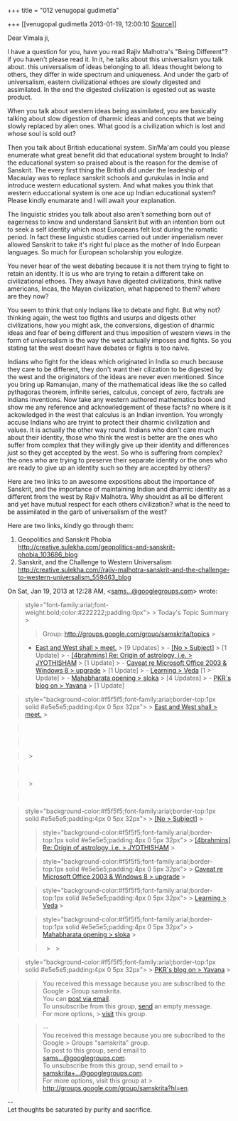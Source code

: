 +++
title = "012 venugopal gudimetla"

+++
[[venugopal gudimetla	2013-01-19, 12:00:10 [Source](https://groups.google.com/g/samskrita/c/EYlf4XNotPI)]]



Dear Vimala ji,  
  
I have a question for you, have you read Rajiv Malhotra's "Being Different"? if you haven't please read it. In it, he talks about this universalism you talk about. this universalism of ideas belonging to all. Ideas thought belong to others, they differ in wide spectrum and uniqueness. And under the garb of universalism, eastern civilizational ethoes are slowly digested and assimilated. In the end the digested civilization is egested out as waste product.  
  
When you talk about western ideas being assimilated, you are basically talking about slow digestion of dharmic ideas and concepts that we being slowly replaced by alien ones. What good is a civilization which is lost and whose soul is sold out?  
  
Then you talk about British educational system. Sir/Ma'am could you please enumerate what great benefit did that educational system brought to India? the educational system so praised about is the reason for the demise of Sanskrit. The every first thing the British did under the leadeship of Macaulay was to replace sanskrit schools and gurukulas in India and introduce western educational system. And what makes you think that western educcational system is one ace up Indian educational system? Please kindly enumarate and I will await your explanation.  
  
The linguistic strides you talk about also aren't something born out of eagerness to know and understand Sanskrit but with an intention born out to seek a self identity which most Europeans felt lost during the romatic period. In fact these linguistic studies carried out under imperialism never allowed Sanskrit to take it's right ful place as the mother of Indo Eurpean languages. So much for European scholarship you eulogize.  
  
You never hear of the west debating because it is not them trying to fight to retain an identity. It is us who are trying to retain a different take on civilizational ethoes. They always have digested civilizations, think native americans, Incas, the Mayan civilization, what happened to them? where are they now?  
  
You seem to think that only Indians like to debate and fight. But why not? thinking again, the west too figthts and usurps and digests other civilizations, how you might ask, the conversions, digestion of dharmic ideas and fear of being different and thus imposition of western views in the form of universalism is the way the west actually imposes and fights. So you stating tat the west doesnt have debates or fights is too naive.  
  
Indians who fight for the ideas which originated in India so much because they care to be different, they don't want their cilization to be digested by the west and the originators of the ideas are never even mentioned. Since you bring up Ramanujan, many of the mathematical ideas like the so called pythagoras theorem, infinite series, calculus, concept of zero, factrals are indians inventions. Now take any western authored mathematics book and show me any reference and acknowledgement of these facts? no where is it ackowledged in the west that calculus is an Indian invention. You wrongly accuse Indians who are tryint to protect their dharmic civilization and values. It is actually the other way round. Indians who don't care much about their identity, those who think the west is better are the ones who suffer from complex that they willingly give up their identity and differences just so they get accepted by the west. So who is suffering from complex? the ones who are trying to preserve their separate identity or the ones who are ready to give up an identity such so they are accepted by others?  
  
Here are two links to an awesome expositions about the importance of Sanskrit, and the importance of maintaining Indian and dharmic identity as a different from the west by Rajiv Malhotra. Why shouldnt as all be different and yet have mutual respect for each others civilization? what is the need to be assimilated in the garb of universalism of the west?  
  
Here are two links, kindly go through them:  
1. Geopolitics and Sanskrit Phobia  
<http://creative.sulekha.com/geopolitics-and-sanskrit-phobia_103686_blog>  
2. Sanskrit, and the Challenge to Western Universalism  
<http://creative.sulekha.com//rajiv-malhotra-sanskrit-and-the-challenge-to-western-universalism_559463_blog>  
  
  

On Sat, Jan 19, 2013 at 12:28 AM, \<[sams...@googlegroups.com]()\> wrote:  

>  style="font-family:arial;font-weight:bold;color:#222222;padding:0px"> >
>  Today's Topic Summary >
> 
> > Group: <http://groups.google.com/group/samskrita/topics> >
> -   [East and West shall >     meet.](#m_-8116634671058912565_13c514759a6c3e2f_group_thread_0) >     \[9 Updates\] > -   [\[No >     Subject\]](#m_-8116634671058912565_13c514759a6c3e2f_group_thread_1) >     \[1 Update\] > -   [\[4brahmins\] Re: Origin of astrology, i.e. >     JYOTHISHAM](#m_-8116634671058912565_13c514759a6c3e2f_group_thread_2) >     \[1 Update\] > -   [Caveat re Microsoft Office 2003 & Windows 8 >     upgrade](#m_-8116634671058912565_13c514759a6c3e2f_group_thread_3) >     \[1 Update\] > -   [Learning >     Veda](#m_-8116634671058912565_13c514759a6c3e2f_group_thread_4) \[1 >     Update\] > -   [Mahabharata opening >     sloka](#m_-8116634671058912565_13c514759a6c3e2f_group_thread_5) >     \[4 Updates\] > -   [PKR\`s blog on >     Yavana](#m_-8116634671058912565_13c514759a6c3e2f_group_thread_6) >     \[1 Update\]

>  style="background-color:#f5f5f5;font-family:arial;border-top:1px solid #e5e5e5;padding:4px 0 5px 32px"> >
> [East and West shall > meet.](http://groups.google.com/group/samskrita/t/11895fe17368b4f2) >
> 

> &nbsp;

> &nbsp;

> &nbsp; >
> &nbsp;

> &nbsp;

> &nbsp; >
> &nbsp;

> &nbsp;

>  style="background-color:#f5f5f5;font-family:arial;border-top:1px solid #e5e5e5;padding:4px 0 5px 32px"> >
> [\[No > Subject\]](http://groups.google.com/group/samskrita/t/4914c6801d63209) >
> 
> >  style="background-color:#f5f5f5;font-family:arial;border-top:1px solid #e5e5e5;padding:4px 0 5px 32px"> >
> [\[4brahmins\] Re: Origin of astrology, i.e. > JYOTHISHAM](http://groups.google.com/group/samskrita/t/66b9f76221b3d67) >
> 
> >  style="background-color:#f5f5f5;font-family:arial;border-top:1px solid #e5e5e5;padding:4px 0 5px 32px"> >
> [Caveat re Microsoft Office 2003 & Windows 8 > upgrade](http://groups.google.com/group/samskrita/t/32014a84219510e4) >
> 
> >  style="background-color:#f5f5f5;font-family:arial;border-top:1px solid #e5e5e5;padding:4px 0 5px 32px"> >
> [Learning > Veda](http://groups.google.com/group/samskrita/t/5b8a1d297ff13e60) >
> 
> >  style="background-color:#f5f5f5;font-family:arial;border-top:1px solid #e5e5e5;padding:4px 0 5px 32px"> >
> [Mahabharata opening > sloka](http://groups.google.com/group/samskrita/t/e2a51e65970e312d) >
> 
> > &nbsp; >
> &nbsp; >
> &nbsp;

>  style="background-color:#f5f5f5;font-family:arial;border-top:1px solid #e5e5e5;padding:4px 0 5px 32px"> >
> [PKR\`s blog on > Yavana](http://groups.google.com/group/samskrita/t/1d4cdcb5d615cc0) >
> 

> 
> > You received this message because you are subscribed to the Google > Group samskrita.  
> You can [post via email]().  
> To unsubscribe from this group, [send]() an empty message.  
> For more options, > [visit](http://groups.google.com/group/samskrita/topics) this group.  
> > 

> 
> > --  
> You received this message because you are subscribed to the Google > Groups "samskrita" group.  
> To post to this group, send email to [sams...@googlegroups.com]().  
> To unsubscribe from this group, send email to > [samskrita+...@googlegroups.com]().  
> For more options, visit this group at > <http://groups.google.com/group/samskrita?hl=en>.  
> > 

> 
> > 

  
  
  
--  
Let thoughts be saturated by purity and sacrifice.  
  


